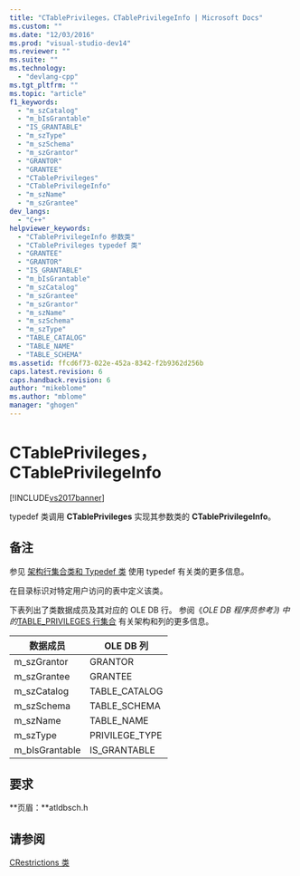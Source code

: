 ```yaml
---
title: "CTablePrivileges，CTablePrivilegeInfo | Microsoft Docs"
ms.custom: ""
ms.date: "12/03/2016"
ms.prod: "visual-studio-dev14"
ms.reviewer: ""
ms.suite: ""
ms.technology: 
  - "devlang-cpp"
ms.tgt_pltfrm: ""
ms.topic: "article"
f1_keywords: 
  - "m_szCatalog"
  - "m_bIsGrantable"
  - "IS_GRANTABLE"
  - "m_szType"
  - "m_szSchema"
  - "m_szGrantor"
  - "GRANTOR"
  - "GRANTEE"
  - "CTablePrivileges"
  - "CTablePrivilegeInfo"
  - "m_szName"
  - "m_szGrantee"
dev_langs: 
  - "C++"
helpviewer_keywords: 
  - "CTablePrivilegeInfo 参数类"
  - "CTablePrivileges typedef 类"
  - "GRANTEE"
  - "GRANTOR"
  - "IS_GRANTABLE"
  - "m_bIsGrantable"
  - "m_szCatalog"
  - "m_szGrantee"
  - "m_szGrantor"
  - "m_szName"
  - "m_szSchema"
  - "m_szType"
  - "TABLE_CATALOG"
  - "TABLE_NAME"
  - "TABLE_SCHEMA"
ms.assetid: ffcd6f73-022e-452a-8342-f2b9362d256b
caps.latest.revision: 6
caps.handback.revision: 6
author: "mikeblome"
ms.author: "mblome"
manager: "ghogen"
---
```

# CTablePrivileges，CTablePrivilegeInfo
[!INCLUDE[vs2017banner](../../assembler/inline/includes/vs2017banner.md)]

typedef 类调用 **CTablePrivileges** 实现其参数类的 **CTablePrivilegeInfo**。  
  
## 备注  
 参见 [架构行集合类和 Typedef 类](../../data/oledb/schema-rowset-classes-and-typedef-classes.md) 使用 typedef 有关类的更多信息。  
  
 在目录标识对特定用户访问的表中定义该类。  
  
 下表列出了类数据成员及其对应的 OLE DB 行。  参阅《*OLE DB 程序员参考》\) 中的*[TABLE\_PRIVILEGES 行集合](https://msdn.microsoft.com/en-us/library/ms725428.aspx) 有关架构和列的更多信息。  
  
|数据成员|OLE DB 列|  
|----------|--------------|  
|m\_szGrantor|GRANTOR|  
|m\_szGrantee|GRANTEE|  
|m\_szCatalog|TABLE\_CATALOG|  
|m\_szSchema|TABLE\_SCHEMA|  
|m\_szName|TABLE\_NAME|  
|m\_szType|PRIVILEGE\_TYPE|  
|m\_bIsGrantable|IS\_GRANTABLE|  
  
## 要求  
 **页眉：**atldbsch.h  
  
## 请参阅  
 [CRestrictions 类](../../data/oledb/crestrictions-class.md)